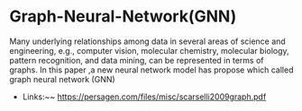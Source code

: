 # Graph-Neural-Network\(GNN\)
Many underlying relationships among data in several areas of science and engineering, e.g., computer vision, molecular chemistry, molecular biology, pattern recognition, and data mining, can be represented in terms of graphs. In this paper ,a new neural network model has propose which called graph neural network (GNN)
- Links:\~~
https://persagen.com/files/misc/scarselli2009graph.pdf

